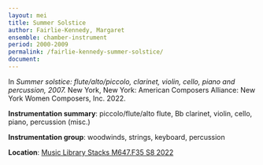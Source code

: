 ```yaml
---
layout: mei
title: Summer Solstice 
author: Fairlie-Kennedy, Margaret 
ensemble: chamber-instrument
period: 2000-2009
permalink: /fairlie-kennedy-summer-solstice/
document:
---
```


In *Summer solstice: flute/alto/piccolo, clarinet, violin, cello, piano and percussion, 2007.* New York, New York: American Composers Alliance: New York Women Composers, Inc. 2022.

**Instrumentation summary**: piccolo/flute/alto flute, Bb clarinet, violin, cello, piano, percussion (misc.)

**Instrumentation group**: woodwinds, strings, keyboard, percussion 

**Location**: <a href="https://tufts.primo.exlibrisgroup.com/permalink/01TUN_INST/1kc9gia/alma991018911077003851" target="_blank">Music Library Stacks M647.F35 S8 2022</a>